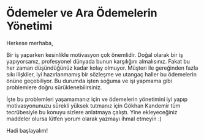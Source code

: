# Ödemeler ve Ara Ödemelerin Yönetimi

Herkese merhaba,

Bir iş yaparken kesinlikle motivasyon çok önemlidir. Doğal olarak bir iş yapıyorsanız, profesyonel dünyada bunun karşılığını almalısınız. Fakat bu her zaman düşündüğünüz kadar kolay olmuyor. Müşteri ile gereğinden fazla sıkı ilişkiler, iyi hazırlanmamış bir sözleşme ve utangaç haller bu ödemelerin önüne geçebiliyor. Bu durumda işten soğuma ve işi yapmama gibi problemlere doğru sürüklenebilirsiniz.

İşte bu problemleri yaşamamanız için ve ödemelerin yönetimini iyi yapıp motivasyonunuzu sürekli yüksek tutmanız için Gökhan Kandemir tüm tecrübesiyle bu konuyu sizlere anlatmaya çalıştı. Yine ekleyeceğiniz maddeler olursa lütfen yorum olarak yazmayı ihmal etmeyin :)

Hadi başlayalım!
